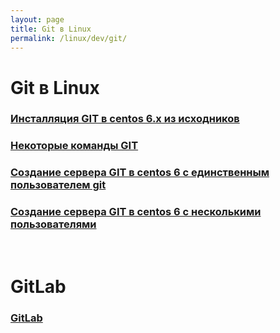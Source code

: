 ```yaml
---
layout: page
title: Git в Linux
permalink: /linux/dev/git/
---
```


# Git в Linux

### [Инсталляция GIT в centos 6.x из исходников](/linux/dev/git/installation/centos/6/)

### [Некоторые команды GIT](/linux/dev/git/commands/)

### [Создание сервера GIT в centos 6 с единственным пользователем git](/linux/dev/git/git-server/centos/6/ver1/)

### [Создание сервера GIT в centos 6 с несколькими пользователями](/linux/dev/git/git-server/centos/6/ver2/)

<br/>

# GitLab

### [GitLab](/linux/dev/git/gitlab/)
